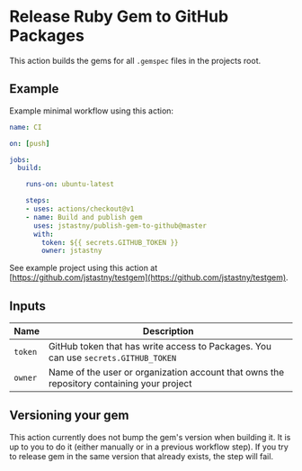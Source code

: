 # Release Ruby Gem to GitHub Packages
This action builds the gems for all `.gemspec` files in the projects root.

## Example
Example minimal workflow using this action:
```yaml
name: CI

on: [push]

jobs:
  build:

    runs-on: ubuntu-latest

    steps:
    - uses: actions/checkout@v1
    - name: Build and publish gem
      uses: jstastny/publish-gem-to-github@master
      with:
        token: ${{ secrets.GITHUB_TOKEN }}
        owner: jstastny
```

See example project using this action at [https://github.com/jstastny/testgem](https://github.com/jstastny/testgem).

## Inputs

| Name | Description |
| -----| ------------|
| `token` | GitHub token that has write access to Packages. You can use `secrets.GITHUB_TOKEN` |
| `owner` | Name of the user or organization account that owns the repository containing your project |

## Versioning your gem
This action currently does not bump the gem's version when building it. It is up to you to do it (either manually or in a previous workflow step).
If you try to release gem in the same version that already exists, the step will fail.

